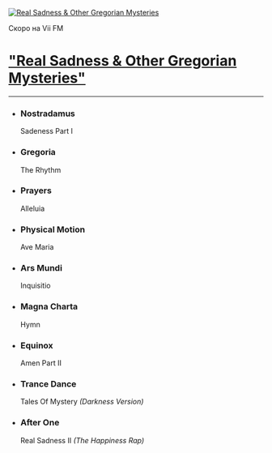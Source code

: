 [![Real Sadness & Other Gregorian Mysteries](https://viifm.art/data/image/31923948_800_800.jpg)][1]

Скоро на Vii FM

# ["Real Sadness & Other Gregorian Mysteries"][1]

---

- ### Nostradamus
  Sadeness Part I
  
- ### Gregoria
  The Rhythm
  
- ### Prayers
  Alleluia
   
- ### Physical Motion
  Ave Maria
   
- ### Ars Mundi
  Inquisitio
   
- ### Magna Charta
  Hymn
   
- ### Equinox
  Amen Part II
   
- ### Trance Dance
  Tales Of Mystery _(Darkness Version)_
   
- ### After One
  Real Sadness II _(The Happiness Rap)_ 
  
  
[1]: https://t.me/viifm_lux

